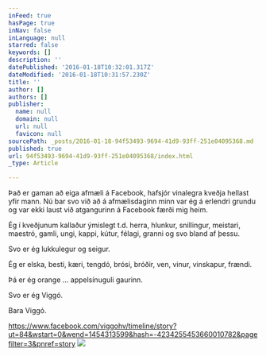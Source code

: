 ```yaml
---
inFeed: true
hasPage: true
inNav: false
inLanguage: null
starred: false
keywords: []
description: ''
datePublished: '2016-01-18T10:32:01.317Z'
dateModified: '2016-01-18T10:31:57.230Z'
title: ''
author: []
authors: []
publisher:
  name: null
  domain: null
  url: null
  favicon: null
sourcePath: _posts/2016-01-18-94f53493-9694-41d9-93ff-251e04095368.md
published: true
url: 94f53493-9694-41d9-93ff-251e04095368/index.html
_type: Article

---
```

Það er gaman að eiga afmæli á Facebook, hafsjór vinalegra kveðja hellast yfir mann. Nú bar svo við að á afmælisdaginn minn var ég á erlendri grundu og var ekki laust við atgangurinn á Facebook færði mig heim.

Ég í kveðjunum kallaður ýmislegt t.d. herra, hlunkur, snillingur, meistari, maestró, gamli, ungi, kappi, kútur, félagi, granni og svo bland af þessu.

Svo er ég lukkulegur og seigur.

Ég er elska, besti, kæri, tengdó, brósi, bróðir, ven, vinur, vinskapur, frændi.

Þá er ég orange ... appelsínuguli gaurinn.

Svo er ég Viggó. 

Bara Viggó. 

https://www.facebook.com/viggohv/timeline/story?ut=84&wstart=0&wend=1454313599&hash=-4234255453660010782&pagefilter=3&pnref=story
![](https://the-grid-user-content.s3-us-west-2.amazonaws.com/4d640dbd-6018-4ebd-8eda-c0841bac2e81.jpg)